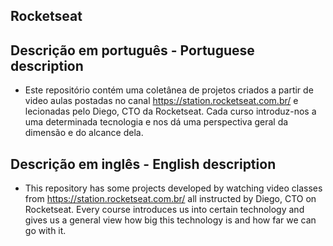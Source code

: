 ## Rocketseat

## Descrição em português - Portuguese description
- Este repositório contém uma coletânea de projetos criados a partir de video aulas postadas no canal https://station.rocketseat.com.br/
e lecionadas pelo Diego, CTO da Rocketseat.
  Cada curso introduz-nos a uma determinada tecnologia e nos dá uma perspectiva geral da dimensão e do alcance dela.
 
## Descrição em inglês - English description
- This repository has some projects developed by watching video classes from https://station.rocketseat.com.br/
all instructed by Diego, CTO on Rocketseat.
  Every course introduces us into certain technology and gives us a general view how big this technology is and how far we can go
  with it.
  
